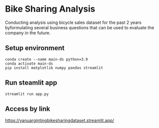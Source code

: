 # Bike Sharing Analysis

Conducting analysis using bicycle sales dataset for the past 2 years byformulating
several business questions that can be used to evaluate the company in the future.

## Setup environment
```
conda create --name main-ds python=3.9
conda activate main-ds
pip install matplotlib numpy pandas streamlit
```

## Run steamlit app
```
streamlit run app.py
```

## Access by link
https://yanuargintingbikesharingdataset.streamlit.app/
